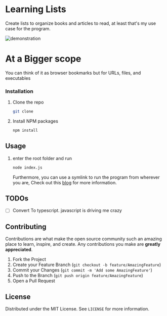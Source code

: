 # Learning Lists

Create lists to organize books and articles to read, at least that's my use case for the program.

![demonstration](https://user-images.githubusercontent.com/73129654/132126037-0569cfc4-0b9d-4359-9a38-9da6207b5400.gif)

# At a Bigger scope

You can think of it as browser bookmarks but for URLs, files, and executables

### Installation

1. Clone the repo
   ```sh
   git clone
   ```
2. Install NPM packages
   ```sh
   npm install
   ```

## Usage

1. enter the root folder and run
   ```sh
   node index.js
   ```
   Furthermore, you can use a symlink to run the program from wherever you are, Check out this [blog](https://dev.to/unorthodev/utilizing-symbolic-links-in-your-node-js-projects-17bo) for more information.

## TODOs

- [ ] Convert To typescript. javascript is driving me crazy

## Contributing

Contributions are what make the open source community such an amazing place to learn, inspire, and create. Any contributions you make are **greatly appreciated**.

1. Fork the Project
2. Create your Feature Branch (`git checkout -b feature/AmazingFeature`)
3. Commit your Changes (`git commit -m 'Add some AmazingFeature'`)
4. Push to the Branch (`git push origin feature/AmazingFeature`)
5. Open a Pull Request

## License

Distributed under the MIT License. See `LICENSE` for more information.
